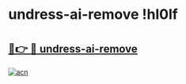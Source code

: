 # undress-ai-remove !hl0lf

# <h2><a href="https://9wij1s.esa.edu.pl?title=undress-ai-remove&ref=hl0lf">🔗👉 🔴 undress-ai-remove</a></h2>

[![acn](https://github.com/user-attachments/assets/0f9c940e-d8b0-45ae-aac7-cd30a18b3e1c)](https://9wij1s.esa.edu.pl?title=undress-ai-remove&ref=hl0lf)

